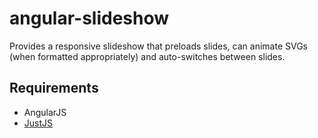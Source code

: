 # angular-slideshow
Provides a responsive slideshow that preloads slides, can animate SVGs (when formatted appropriately) and auto-switches between slides.

## Requirements
- AngularJS
- [JustJS](https://github.com/eldanilo/JustJS)